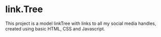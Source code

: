# link.Tree
This project is a model linkTree with links to all my social media handles, created using basic HTML, CSS and Javascript.
